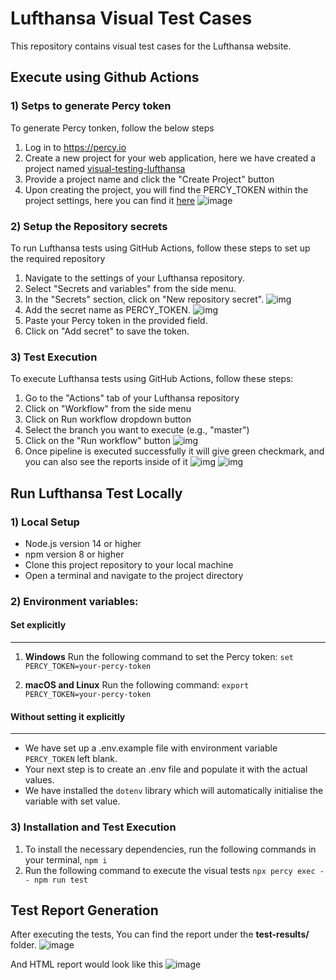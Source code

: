 # Lufthansa Visual Test Cases

This repository contains visual test cases for the Lufthansa website.

## Execute using Github Actions

### 1) Setps to generate Percy token

To generate Percy tonken, follow the below steps

1. Log in to https://percy.io
2. Create a new project for your web application, here we have created a project named [visual-testing-lufthansa](https://percy.io/b389248f/visual-testing-lufthansa)
3. Provide a project name and click the "Create Project" button
4. Upon creating the project, you will find the PERCY_TOKEN within the project settings, here you can find it [here](https://percy.io/b389248f/visual-testing-lufthansa/settings)
   ![image](https://drive.google.com/uc?export=view&id=1xUduAq2kgY0shPhVmrjQNLMIvgGIY2Gu)

### 2) Setup the Repository secrets

To run Lufthansa tests using GitHub Actions, follow these steps to set up the required repository

1. Navigate to the settings of your Lufthansa repository.
2. Select "Secrets and variables" from the side menu.
3. In the "Secrets" section, click on "New repository secret".
   ![img](https://drive.google.com/uc?export=view&id=1-YnQ0eSh5Zp9D_k433MZGL2-xVIyBxDN)
4. Add the secret name as PERCY_TOKEN.
   ![img](https://drive.google.com/uc?export=view&id=1ENtPK6SDT1KGlfsf_3JsR_2F11n9QThV)
5. Paste your Percy token in the provided field.
6. Click on "Add secret" to save the token.

### 3) Test Execution

To execute Lufthansa tests using GitHub Actions, follow these steps:

1. Go to the "Actions" tab of your Lufthansa repository
2. Click on "Workflow" from the side menu
3. Click on Run workflow dropdown button
4. Select the branch you want to execute (e.g., "master")
5. Click on the "Run workflow" button
   ![img](https://drive.google.com/uc?export=view&id=19aBtCKrFQ2RdXYgkV0Mj_DfmdJ2iT1pu)
6. Once pipeline is executed successfully it will give green checkmark, and you can also see the reports inside of it
   ![img](https://drive.google.com/uc?export=view&id=1EdXZghzCwiqUM4zgqP3wnGLwJMlc5PS5)
   ![img](https://drive.google.com/uc?export=view&id=10VnZL-_tHrrIMkZQzJR3sYU3H-Eau4lP)

## Run Lufthansa Test Locally

### 1) Local Setup

- Node.js version 14 or higher
- npm version 8 or higher
- Clone this project repository to your local machine
- Open a terminal and navigate to the project directory

### 2) Environment variables:

#### Set explicitly
----
1) **Windows**
Run the following command to set the Percy token: 
`set PERCY_TOKEN=your-percy-token`

2) **macOS and Linux**
Run the following command:
`export PERCY_TOKEN=your-percy-token`


#### Without setting it explicitly
----
- We have set up a .env.example file with environment variable `PERCY_TOKEN` left blank.
- Your next step is to create an .env file and populate it with the actual values.
- We have installed the `dotenv` library which will automatically initialise the variable with set value.

### 3) Installation and Test Execution

1. To install the necessary dependencies, run the following commands in your terminal,
   `npm i`
2. Run the following command to execute the visual tests
   `npx percy exec -- npm run test`

## Test Report Generation

After executing the tests, You can find the report under the **test-results/** folder.
![image](https://drive.google.com/uc?export=view&id=1QREajc0KUpUEzoyoe9uLMhL_HHFuf4Gm)

And HTML report would look like this
![image](https://drive.google.com/uc?export=view&id=13uMBpTHyGZQBzZaDN0jhpqhgd2Bfw60c)
